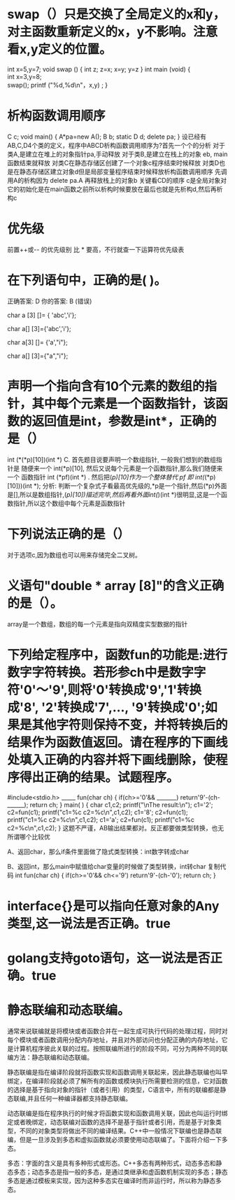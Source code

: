 #  swap（）只是交换了全局定义的x和y，对主函数重新定义的x，y不影响。注意看x,y定义的位置。 
int x=5,y=7;
void swap ()
{    int z;
     z=x;
     x=y;
   y=z
}
int main (void)
{   
    int x=3,y=8;   
    swap();
    printf ("%d,%d\n"，x,y) ;
}


# 析构函数调用顺序
C c;
void main()
{
    A*pa=new A();
    B b;
    static D d;
    delete pa;
} 
设已经有AB,C,D4个类的定义，程序中ABCD析构函数调用顺序为?首先一个个的分析
对于类A,是建立在堆上的对象指针pa,手动释放
对于类B,是建立在栈上的对象 eb, main函数结束就释放
对类C在静态存储区创建了一个对象c程序结束时候释放
对类D也是在静态存储区建立对象d但是局部变量程序结束时候释放析构函数调用顺序
先调用A的析构因为 delete pa.A
再释放栈上的对象b
关键看CD的顺序
c是全局对象对它的初始化是在main函数之前所以析构时候要放在最后也就是先析构d,然后再析构c

# 优先级
前置++或-- 的优先级别 比 * 要高，不行就查一下运算符优先级表 
# 在下列语句中，正确的是( )。
正确答案: D   你的答案: B (错误)

char a [3] []= { 'abc','i'};

char a[] [3]={'abc','i'};

char a[3] []= {'a',"i"};

char a[] [3]={"a","i"};

# 声明一个指向含有10个元素的数组的指针，其中每个元素是一个函数指针，该函数的返回值是int，参数是int*，正确的是（）
int (*(*p)[10])(int *)
C.   首先题目说要声明一个数组指针,  一般我们想到的数组指针是 随便来一个 int(*p)[10],    然后又说每个元素是一个函数指针,那么我们随便来一个 函数指针  int (*pf)(int *) . 然后把(*p)[10]作为一个整体替代 pf     即   int(*(*p)[10]))(int *);    分析: 判断一个复杂式子看最高优先级的,*p是一个指针,然后(*p)外面是[],所以是数组指针,(*p)[10])描述完毕,然后再看外面int(*)(int *)很明显,这是一个函数指针,所以这个数组中每个元素是函数指针
# 下列说法正确的是（）
对于选项c,因为数组也可以用来存储完全二叉树。 

# 义语句"double * array [8]"的含义正确的是（）。
array是一个数组，数组的每一个元素是指向双精度实型数据的指针
# 下列给定程序中，函数fun的功能是:进行数字字符转换。若形参ch中是数字字符'0'～'9',则将'0'转换成'9','1'转换成'8', '2'转换成'7',…, '9'转换成'0';如果是其他字符则保持不变，并将转换后的结果作为函数值返回。请在程序的下画线处填入正确的内容并将下画线删除，使程序得出正确的结果。试题程序。 
#include<stdio.h>
_____ fun(char ch)
{
    if(ch>='0'&& _______)
        return'9'-(ch- ______);
    return ch;
}
main( )
{ 
    char c1,c2;
    printf("\nThe result:\n");
    c1='2';
    c2=fun(c1);
    printf("c1=%c c2=%c\n",c1,c2);
    c1='8';
    c2=fun(c1);
    printf("c1=%c c2=%c\n",c1,c2);
    c1='a';
    c2=fun(c1);
    printf("c1=%c c2=%c\n",c1,c2);
}
 这题不严谨，AB输出结果都对。反正都要做类型转换，也无所谓哪个比较优

A、返回char，那么if条件里面做了隐式类型转换：int数字转成char

B、返回int，那么main中赋值给char变量的时候做了类型转换，int转char
复制代码
int fun(char ch)
{
    if(ch>='0'&& ch<='9')
        return'9'-(ch-'0');
    return ch;
}

# interface{}是可以指向任意对象的Any类型,这一说法是否正确。true
#  golang支持goto语句，这一说法是否正确。true

# 静态联编和动态联编。

通常来说联编就是将模块或者函数合并在一起生成可执行代码的处理过程，同时对每个模块或者函数调用分配内存地址，并且对外部访问也分配正确的内存地址，它是计算机程序彼此关联的过程。按照联编所进行的阶段不同，可分为两种不同的联编方法：静态联编和动态联编。

静态联编是指在编译阶段就将函数实现和函数调用关联起来，因此静态联编也叫早绑定，在编译阶段就必须了解所有的函数或模块执行所需要检测的信息，它对函数的选择是基于指向对象的指针（或者引用）的类型，C语言中，所有的联编都是静态联编,并且任何一种编译器都支持静态联编。

动态联编是指在程序执行的时候才将函数实现和函数调用关联，因此也叫运行时绑定或者晚绑定，动态联编对函数的选择不是基于指针或者引用，而是基于对象类型，不同的对象类型将做出不同的编译结果。C++中一般情况下联编也是静态联编，但是一旦涉及到多态和虚拟函数就必须要使用动态联编了。下面将介绍一下多态。

多态：字面的含义是具有多种形式或形态。C++多态有两种形式，动态多态和静态多态；动态多态是指一般的多态，是通过类继承和虚函数机制实现的多态；静态多态是通过模板来实现，因为这种多态实在编译时而非运行时，所以称为静态多态。
